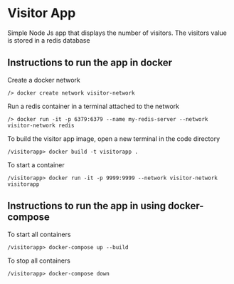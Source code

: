 # Visitor App
Simple Node Js app that displays the number of visitors. The visitors value is stored in a redis database

## Instructions to run the app in docker

Create a docker network
```
/> docker create network visitor-network
```

Run a redis container in a terminal attached to the network
```
/> docker run -it -p 6379:6379 --name my-redis-server --network visitor-network redis
```

To build the visitor app image, open a new terminal in the code directory
```
/visitorapp> docker build -t visitorapp .
```

To start a container
```
/visitorapp> docker run -it -p 9999:9999 --network visitor-network visitorapp
```


## Instructions to run the app in using docker-compose

To start all containers
```
/visitorapp> docker-compose up --build
```

To stop all containers
```
/visitorapp> docker-compose down
```
